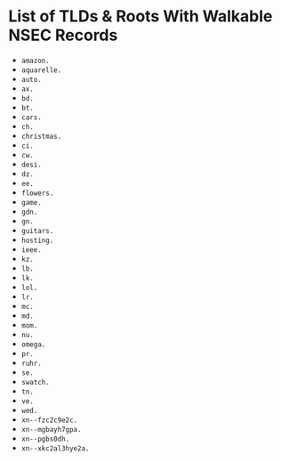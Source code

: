 # List of TLDs & Roots With Walkable NSEC Records

* `amazon.`
* `aquarelle.`
* `auto.`
* `ax.`
* `bd.`
* `bt.`
* `cars.`
* `ch.`
* `christmas.`
* `ci.`
* `cw.`
* `desi.`
* `dz.`
* `ee.`
* `flowers.`
* `game.`
* `gdn.`
* `gn.`
* `guitars.`
* `hosting.`
* `ieee.`
* `kz.`
* `lb.`
* `lk.`
* `lol.`
* `lr.`
* `mc.`
* `md.`
* `mom.`
* `nu.`
* `omega.`
* `pr.`
* `ruhr.`
* `se.`
* `swatch.`
* `tn.`
* `ve.`
* `wed.`
* `xn--fzc2c9e2c.`
* `xn--mgbayh7gpa.`
* `xn--pgbs0dh.`
* `xn--xkc2al3hye2a.`
